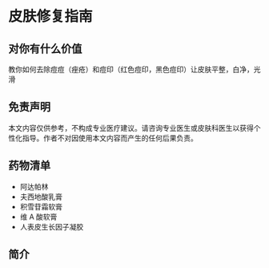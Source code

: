 # 皮肤修复指南

## 对你有什么价值
教你如何去除痘痘（痤疮）和痘印（红色痘印，黑色痘印）让皮肤平整，白净，光滑

## 免责声明
本文内容仅供参考，不构成专业医疗建议。请咨询专业医生或皮肤科医生以获得个性化指导。作者不对因使用本文内容而产生的任何后果负责。

## 药物清单
- 阿达帕林
- 夫西地酸乳膏
- 积雪苷霜软膏
- 维 A 酸软膏
- 人表皮生长因子凝胶

## 简介
